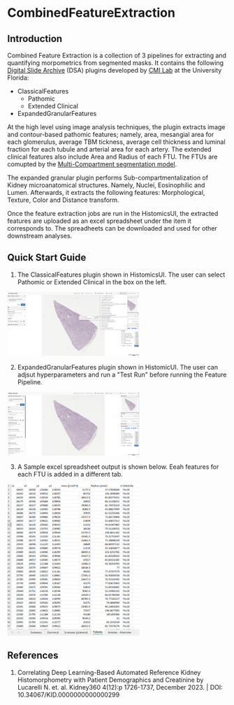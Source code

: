 # CombinedFeatureExtraction


## Introduction

Combined Feature Extraction is a collection of 3 pipelines for extracting and quantifying morpometrics from segmented masks. It contains the following [Digital Slide Archive](https://athena.rc.ufl.edu/) (DSA) plugins developed by [CMI Lab](https://cmilab.nephrology.medicine.ufl.edu/) at the University Florida:

- ClassicalFeatures
    - Pathomic
    - Extended Clinical
- ExpandedGranularFeatures

At the high level using image analysis techniques, the plugin extracts image and contour-based pathomic features; namely, area, mesangial area for each glomerulus, average TBM tickness, average cell thickness and luminal fraction for each tubule and arterial area for each artery. The extended clinical features also include Area and Radius of each FTU. The FTUs are comupted by the [Multi-Compartment segmentation model](https://github.com/SarderLab/Multi-Compartment-Segmentation).

The expanded granular plugin performs Sub-compartmentalization of Kidney microanatomical structures. Namely, Nuclei, Eosinophilic and Lumen. Afterwards, it extracts the following features: Morphological, Texture, Color and Distance transform.

Once the feature extraction jobs are run in the HistomicsUI, the extracted features are uploaded as an excel spreadsheet under the item it corresponds to. The spreadheets can be downloaded and used for other downstream analyses.

## Quick Start Guide

1. The ClassicalFeatures plugin shown in HistomicsUI. The user can select Pathomic or Extended Clinical in the box on the left.

<img src="figures/classical.PNG"  width="60%" height="30%">

2. ExpandedGranularFeatures plugin shown in HistomicUI. The user can adjsut hyperparameters and run a "Test Run" before running the Feature Pipeline.

<img src="figures/expendedgrandular.PNG"  width="60%" height="30%">

3. A Sample excel spreadsheet output is shown below. Eeah features for each FTU is added in a different tab.

<img src="figures/result.PNG"  width="60%" height="30%">

## References

1. Correlating Deep Learning-Based Automated Reference Kidney Histomorphometry with Patient Demographics and Creatinine by Lucarelli N. et. al. Kidney360 4(12):p 1726-1737, December 2023. | DOI: 10.34067/KID.0000000000000299

